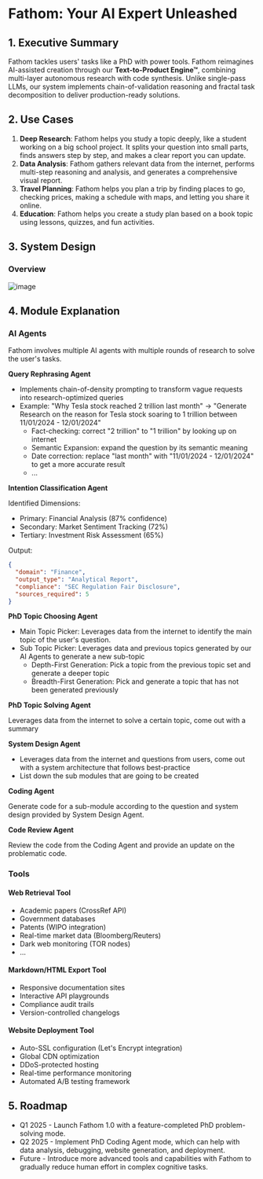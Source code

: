 # Fathom: Your AI Expert Unleashed

## 1. Executive Summary

Fathom tackles users' tasks like a PhD with power tools. Fathom reimagines AI-assisted creation through our **Text-to-Product Engine™**, combining multi-layer autonomous research with code synthesis. Unlike single-pass LLMs, our system implements chain-of-validation reasoning and fractal task decomposition to deliver production-ready solutions.

## 2. Use Cases

1. **Deep Research**: Fathom helps you study a topic deeply, like a student working on a big school project. It splits your question into small parts, finds answers step by step, and makes a clear report you can update.
2. **Data Analysis**: Fathom gathers relevant data from the internet, performs multi-step reasoning and analysis, and generates a comprehensive visual report.
3. **Travel Planning**: Fathom helps you plan a trip by finding places to go, checking prices, making a schedule with maps, and letting you share it online.
4. **Education**: Fathom helps you create a study plan based on a book topic using lessons, quizzes, and fun activities.

## 3. System Design

### Overview

![image](https://github.com/user-attachments/assets/c0913cb9-ce93-4098-905e-ccbaab234224)



## 4. Module Explanation

### AI Agents

Fathom involves multiple AI agents with multiple rounds of research to solve the user's tasks.

**Query Rephrasing Agent**

- Implements chain-of-density prompting to transform vague requests into research-optimized queries  
- Example: "Why Tesla stock reached 2 trillion last month" → "Generate Research on the reason for Tesla stock soaring to 1 trillion between 11/01/2024 - 12/01/2024"
  - Fact-checking: correct "2 trillion" to "1 trillion" by looking up on internet
  - Semantic Expansion: expand the question by its semantic meaning 
  - Date correction: replace "last month" with "11/01/2024 - 12/01/2024" to get a more accurate result
  - ...

**Intention Classification Agent**

Identified Dimensions:
- Primary: Financial Analysis (87% confidence)  
- Secondary: Market Sentiment Tracking (72%)  
- Tertiary: Investment Risk Assessment (65%)

Output:
```json
{
  "domain": "Finance",
  "output_type": "Analytical Report",
  "compliance": "SEC Regulation Fair Disclosure",
  "sources_required": 5
}
```

**PhD Topic Choosing Agent**

- Main Topic Picker: Leverages data from the internet to identify the main topic of the user's question.
- Sub Topic Picker: Leverages data and previous topics generated by our AI Agents to generate a new sub-topic
  - Depth-First Generation: Pick a topic from the previous topic set and generate a deeper topic
  - Breadth-First Generation: Pick and generate a topic that has not been generated previously
  
**PhD Topic Solving Agent**

Leverages data from the internet to solve a certain topic, come out with a summary

**System Design Agent**

- Leverages data from the internet and questions from users, come out with a system architecture that follows best-practice
- List down the sub modules that are going to be created

**Coding Agent**

Generate code for a sub-module according to the question and system design provided by System Design Agent.

**Code Review Agent**

Review the code from the Coding Agent and provide an update on the problematic code.

### Tools

#### Web Retrieval Tool  

- Academic papers (CrossRef API)  
- Government databases  
- Patents (WIPO integration)  
- Real-time market data (Bloomberg/Reuters)  
- Dark web monitoring (TOR nodes)
- ...

#### Markdown/HTML Export Tool  

- Responsive documentation sites  
- Interactive API playgrounds  
- Compliance audit trails  
- Version-controlled changelogs

#### Website Deployment Tool  

- Auto-SSL configuration (Let's Encrypt integration)  
- Global CDN optimization  
- DDoS-protected hosting  
- Real-time performance monitoring  
- Automated A/B testing framework

## 5. Roadmap

- Q1 2025 - Launch Fathom 1.0 with a feature-completed PhD problem-solving mode.
- Q2 2025 - Implement PhD Coding Agent mode, which can help with data analysis, debugging, website generation, and deployment.
- Future - Introduce more advanced tools and capabilities with Fathom to gradually reduce human effort in complex cognitive tasks.
